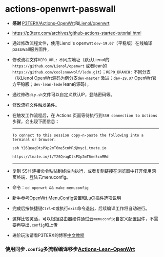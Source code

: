 # actions-openwrt-passwall

- **感谢** [P3TERX/Actions-OpenWrt](https://github.com/P3TERX/Actions-OpenWrt)和[Lienol/openwrt](https://github.com/Lienol/openwrt)
- https://p3terx.com/archives/github-actions-started-tutorial.html
- 通过修改流程文件，使用Lienol's openwrt `dev-19.07`（平稳版）在线编译passwall服务固件，
- 修改流程文件`REPO_URL:` 不同库地址（默认Lienol的`https://github.com/Lienol/openwrt` 或者lean的`https://github.com/coolsnowwolf/lede.git`）；`REPO_BRANCH:` 不同分支 （以Lienol OpenWrt源码为例分支`dev-master` 激进；`dev-19.07` OpenWrt官方平稳版；`dev-lean-lede` lean的源码）。
- 通过修改`diy.sh`文件可以自定义默认IP，登陆密码等。
- 修改流程文件触发条件。
- 在触发工作流程后，在 Actions 页面等待执行到`SSH connection to Actions`步骤，会出现下面信息：  
  ***
  `To connect to this session copy-n-paste the following into a terminal or browser:` 
  
  `ssh Y26QeagDtsPXp2mT6me5cnMRd@nyc1.tmate.io`    
  
  `https://tmate.io/t/Y26QeagDtsPXp2mT6me5cnMRd`     
  ***
- 复制 SSH 连接命令粘贴到终端内执行，或者复制链接在浏览器中打开使用网页终端，登陆云menuconfig。
- 命令：`cd openwrt && make menuconfig`
- 新手参考[OpenWrt MenuConfig设置和LuCI插件选项说明](https://mtom.ml/827.html)   
- 完成后按快捷键`Ctrl+D`或执行`exit`命令退出，后续编译工作将自动进行。
- 这样比较灵活，可以根据路由器硬件通过云`menuconfig`自定义配置固件，不需要再导出`.config`和上传
- 进阶玩法请看P3TERX的博客[中文教程](https://p3terx.com/archives/build-openwrt-with-github-actions.html)
### 使用同步`.config`多流程编译移步[Actions-Lean-OpenWrt](https://github.com/Lancenas/Actions-Lean-OpenWrt)
